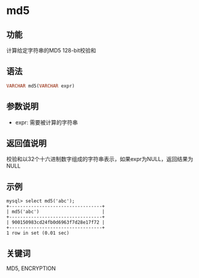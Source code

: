 # md5

## 功能

计算给定字符串的MD5 128-bit校验和

## 语法

```Haskell
VARCHAR md5(VARCHAR expr)
```

## 参数说明

* expr: 需要被计算的字符串

## 返回值说明

校验和以32个十六进制数字组成的字符串表示，如果expr为NULL，返回结果为NULL


## 示例

```Plain Text
mysql> select md5('abc');
+----------------------------------+
| md5('abc')                       |
+----------------------------------+
| 900150983cd24fb0d6963f7d28e17f72 |
+----------------------------------+
1 row in set (0.01 sec)
```

## 关键词 

MD5, ENCRYPTION
